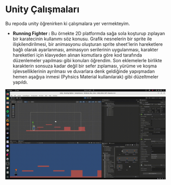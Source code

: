 # Unity Çalışmaları

Bu repoda unity öğrenirken ki çalışmalara yer vermekteyim.

- **Running Fighter :** Bu örnekte 2D platformda sağa sola koşturup zıplayan bir karatecinin kullanımı söz konusu. Grafik nesnelerin bir sprite ile ilişkilendirilmesi, bir animasyonu oluşturan sprite sheet'lerin hareketlere bağlı olarak ayarlanması, aminasyon serilerinin uygulanması, karakter hareketleri için klavyeden alınan komutlara göre kod tarafında düzenlemeler yapılması gibi konuları öğrendim. Son eklemelerle birlikte karakterin sonsuza kadar değil bir sefer zıplaması, yürüme ve koşma işlevselliklerinin ayrılması ve duvarlara denk geldiğinde yapışmadan hemen aşağıya inmesi (Pyhsics Material kullanılarak) gibi düzeltmeler yapıldı.

![Screenshots/running_fighter.gif](Screenshots/running_fighter.gif)